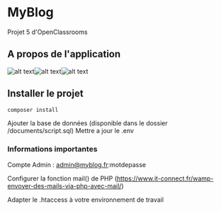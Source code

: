 # MyBlog
Projet 5 d'OpenClassrooms

## A propos de l'application
![alt text](https://img.shields.io/badge/php-8.1-blue)![alt text](https://img.shields.io/badge/twig-3.3.10-green)![alt text](https://img.shields.io/badge/symfony/dotenv-6.0.5-green)


## Installer le projet
```sh
composer install
```
Ajouter la base de données (disponible dans le dossier /documents/script.sql)
Mettre a jour le .env

### Informations importantes
Compte Admin : admin@myblog.fr:motdepasse

Configurer la fonction mail() de PHP (https://www.it-connect.fr/wamp-envoyer-des-mails-via-php-avec-mail/) 

Adapter le .htaccess à votre environnement de travail
